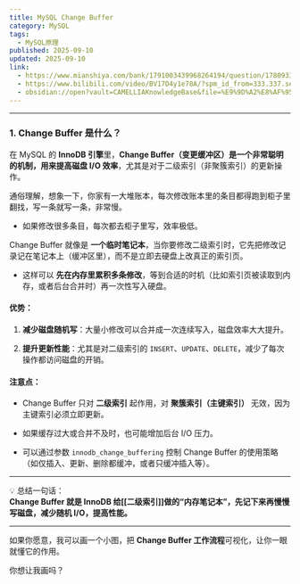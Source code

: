 ```yaml
---
title: MySQL Change Buffer
category: MySQL
tags:
  - MySQL原理
published: 2025-09-10
updated: 2025-09-10
link:
  - https://www.mianshiya.com/bank/1791003439968264194/question/1780933295555506178#heading-0
  - https://www.bilibili.com/video/BV17D4y1e78A/?spm_id_from=333.337.search-card.all.click&vd_source=eb6b0da4381c8ab6313ba53ec00c3e42
  - obsidian://open?vault=CAMELLIAKnowledgeBase&file=%E9%9D%A2%E8%AF%95%2FMySQL%2F2.%20%E8%81%9A%E7%B0%87%E7%B4%A2%E5%BC%95%20%26%20%E9%9D%9E%E8%81%9A%E7%B0%87%E7%B4%A2%E5%BC%95
---
```

---

### 1. Change Buffer 是什么？

在 MySQL 的 **InnoDB 引擎**里，**Change Buffer（变更缓冲区）是一个非常聪明的机制，用来提高磁盘 I/O 效率**，尤其是对于二级索引（非聚簇索引）的更新操作。

通俗理解，想象一下，你家有一大堆账本，每次修改账本里的条目都得跑到柜子里翻找，写一条就写一条，非常慢。

- 如果修改很多条目，每次都去柜子里写，效率极低。
    

Change Buffer 就像是 **一个临时笔记本**，当你要修改二级索引时，它先把修改记录记在笔记本上（缓冲区里），而不是立即去硬盘上改真正的索引页。

- 这样可以 **先在内存里累积多条修改**，等到合适的时机（比如索引页被读取到内存，或者后台合并时）再一次性写入硬盘。
    

#### 优势：

1. **减少磁盘随机写**：大量小修改可以合并成一次连续写入，磁盘效率大大提升。
    
2. **提升更新性能**：尤其是对二级索引的 `INSERT`、`UPDATE`、`DELETE`，减少了每次操作都访问磁盘的开销。
    

#### 注意点：

- Change Buffer 只对 **二级索引** 起作用，对 **聚簇索引（主键索引）** 无效，因为主键索引必须立即更新。
    
- 如果缓存过大或合并不及时，也可能增加后台 I/O 压力。
    
- 可以通过参数 `innodb_change_buffering` 控制 Change Buffer 的使用策略（如仅插入、更新、删除都缓冲，或者只缓冲插入等）。
    

---

💡 总结一句话：  
**Change Buffer 就是 InnoDB 给[[二级索引]]做的“内存笔记本”，先记下来再慢慢写磁盘，减少随机 I/O，提高性能。**

---

如果你愿意，我可以画一个小图，把 **Change Buffer 工作流程**可视化，让你一眼就懂它的作用。

你想让我画吗？